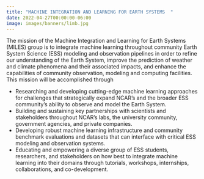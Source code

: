 ```yaml
---
title: "MACHINE INTEGRATION AND LEARNING FOR EARTH SYSTEMS  "
date: 2022-04-27T00:00:00-06:00
image: images/banners/limb.jpg
---
```


The mission of the Machine Integration and Learning for Earth Systems (MILES) group is to integrate machine learning throughout community Earth System Science (ESS) modeling and observation pipelines in order to refine our understanding of the Earth System, improve the prediction of weather and climate phenomena and their associated impacts, and enhance the capabilities of community observation, modeling and computing facilities. This mission will be accomplished through 
* Researching and developing cutting-edge machine learning approaches for challenges that strategically expand NCAR’s and the broader ESS community’s ability to observe and model the Earth System.
* Building and sustaining key partnerships with scientists and stakeholders throughout NCAR’s labs, the university community, government agencies, and private companies.
* Developing robust machine learning infrastructure and community benchmark evaluations and datasets that can interface with critical ESS modeling and observation systems.
* Educating and empowering a diverse group of ESS students, researchers, and stakeholders on how best to integrate machine learning into their domains through tutorials, workshops, internships, collaborations, and co-development. 


